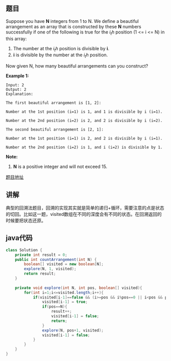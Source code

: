 ## 题目

Suppose you have **N** integers from 1 to N. We define a beautiful arrangement as an array that is constructed by these **N** numbers successfully if one of the following is true for the $i_th$ position (1 <= i <= N) in this array:

1. The number at the $i_th$ position is divisible by **i**.
2. **i** is divisible by the number at the $i_th$ position.

Now given N, how many beautiful arrangements can you construct?

**Example 1:**

```
Input: 2
Output: 2
Explanation: 

The first beautiful arrangement is [1, 2]:

Number at the 1st position (i=1) is 1, and 1 is divisible by i (i=1).

Number at the 2nd position (i=2) is 2, and 2 is divisible by i (i=2).

The second beautiful arrangement is [2, 1]:

Number at the 1st position (i=1) is 2, and 2 is divisible by i (i=1).

Number at the 2nd position (i=2) is 1, and i (i=2) is divisible by 1.
```

**Note:**

1. **N** is a positive integer and will not exceed 15.

[题目地址](https://leetcode.com/problems/beautiful-arrangement/)

## 讲解

典型的回溯法题目，回溯的实现其实就是简单的递归+循环，需要注意的点是状态的切回。比如这一题，visited数组在不同的深度会有不同的状态。在回溯返回的时候要把状态还原。

## java代码

```java
class Solution {
    private int result = 0;
    public int countArrangement(int N) {
        boolean[] visited = new boolean[N];
        explore(N, 1, visited);
        return result;
    }
    
    private void explore(int N, int pos, boolean[] visited){
        for(int i=1;i<=visited.length;i++){
            if(visited[i-1]==false && (i>=pos && i%pos==0 || i<pos && pos%i==0)){
                visited[i-1] = true;
                if(pos==N){
                    result++;
                    visited[i-1] = false;
                    return;
                }
                explore(N, pos+1, visited);
                visited[i-1] = false;
            }
        }
    }
}
```